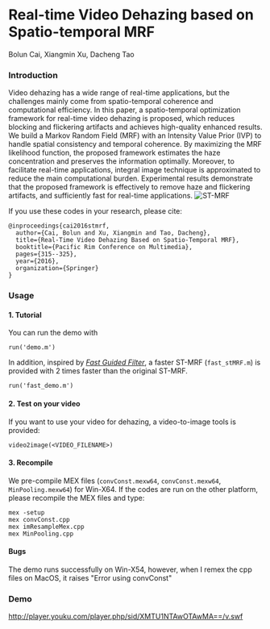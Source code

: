 # Real-time Video Dehazing based on Spatio-temporal MRF
Bolun Cai, Xiangmin Xu, Dacheng Tao

### Introduction
Video dehazing has a wide range of real-time applications, but the challenges mainly come from spatio-temporal coherence and computational efficiency. In this paper, a spatio-temporal optimization framework for real-time video dehazing is proposed, which reduces blocking and flickering artifacts and achieves high-quality enhanced results. We build a Markov Random Field (MRF) with an Intensity Value Prior (IVP) to handle spatial consistency and temporal coherence. By maximizing the MRF likelihood function, the proposed framework estimates the haze concentration and preserves the information optimally. Moreover, to facilitate real-time applications, integral image technique is approximated to reduce the main computational burden. Experimental results demonstrate that the proposed framework is effectively to remove haze and flickering artifacts, and sufficiently fast for real-time applications.
![ST-MRF](https://caibolun.github.io/st-mrf/framework.jpg)


If you use these codes in your research, please cite:

	@inproceedings{cai2016stmrf,
	  author={Cai, Bolun and Xu, Xiangmin and Tao, Dacheng},
	  title={Real-Time Video Dehazing Based on Spatio-Temporal MRF},
	  booktitle={Pacific Rim Conference on Multimedia},
	  pages={315--325},
	  year={2016},
	  organization={Springer}
	}
### Usage
#### 1. Tutorial

You can run the demo with 
```
run('demo.m')
```

In addition, inspired by [*Fast Guided Filter*](https://arxiv.org/abs/1505.00996), a faster ST-MRF (`fast_stMRF.m`) is provided with 2 times faster than the original ST-MRF.
```
run('fast_demo.m')
```

#### 2. Test on your video

If you want to use your video for dehazing, a video-to-image tools is provided:
```
video2image(<VIDEO_FILENAME>)
```

#### 3. Recompile

We pre-compile MEX files (`convConst.mexw64`, `convConst.mexw64`, `MinPooling.mexw64`) for Win-X64. If the codes are run on the other platform, please recompile the MEX files and type: 
```
mex -setup
mex convConst.cpp
mex imResampleMex.cpp
mex MinPooling.cpp
```
#### Bugs
The demo runs successfully on Win-X54, however, when I remex the cpp files on MacOS, it raises "Error using convConst" 



### Demo
http://player.youku.com/player.php/sid/XMTU1NTAwOTAwMA==/v.swf
